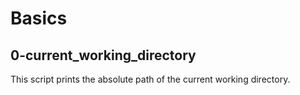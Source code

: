 # Basics

## 0-current_working_directory
This script prints the absolute path of the current working directory.

